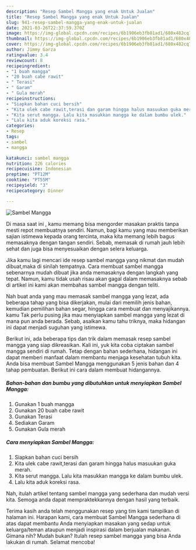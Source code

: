 ```yaml
---
description: "Resep Sambel Mangga yang enak Untuk Jualan"
title: "Resep Sambel Mangga yang enak Untuk Jualan"
slug: 941-resep-sambel-mangga-yang-enak-untuk-jualan
date: 2021-03-26T22:37:59.370Z
image: https://img-global.cpcdn.com/recipes/6b1906eb3fb81ad1/680x482cq70/sambel-mangga-foto-resep-utama.jpg
thumbnail: https://img-global.cpcdn.com/recipes/6b1906eb3fb81ad1/680x482cq70/sambel-mangga-foto-resep-utama.jpg
cover: https://img-global.cpcdn.com/recipes/6b1906eb3fb81ad1/680x482cq70/sambel-mangga-foto-resep-utama.jpg
author: Jimmy Garza
ratingvalue: 3.4
reviewcount: 8
recipeingredient:
- "1 buah mangga"
- "20 buah cabe rawit"
- " Terasi"
- " Garam"
- " Gula merah"
recipeinstructions:
- "Siapkan bahan cuci bersih"
- "Kita ulek cabe rawit,terasi dan garam hingga halus masuukan guka merah."
- "Kita serut mangga. Lalu kita masukkan mangga ke dalam bumbu ulek."
- "Lalu kita aduk koreksi rasa."
categories:
- Resep
tags:
- sambel
- mangga

katakunci: sambel mangga 
nutrition: 226 calories
recipecuisine: Indonesian
preptime: "PT12M"
cooktime: "PT55M"
recipeyield: "3"
recipecategory: Dinner

---
```



![Sambel Mangga](https://img-global.cpcdn.com/recipes/6b1906eb3fb81ad1/680x482cq70/sambel-mangga-foto-resep-utama.jpg)

Di masa  saat ini , kamu memang bisa mengorder masakan praktis tanpa mesti repot membuatnya sendiri. Namun, bagi kamu yang mau memberikan sajian istimewa kepada orang tercinta, maka kita memang lebih bagus memasaknya dengan tangan sendiri. Sebab, memasak di rumah jauh lebih sehat dan juga bisa menyesuaikan dengan selera keluarga.

Jika kamu lagi mencari ide resep sambel mangga yang nikmat dan mudah dibuat,maka di sinilah tempatnya. Cara membuat sambel mangga  sebenarnya mudah dibuat jika anda memasaknya dengan langkah yang tepat. Namun, kamu tidak usah risau akan gagal dalam memasaknya 
sebab di artikel ini kami akan membahas sambel mangga dengan teliti.  



Nah buat anda yang mau memasak sambel mangga yang lezat, ada beberapa tahap yang bisa dikerjakan, mulai dari memilih jenis bahan, kemudian pemilihan bahan segar, hingga cara membuat dan menyajikannya. kamu Tak perlu pusing jika mau menyiapkan sambel mangga yang lezat di mana pun anda berada. Sebab, asalkan kamu  tahu triknya, maka hidangan ini dapat menjadi suguhan yang istimewa.

Berikut ini, ada beberapa tips dan trik dalam memasak resep sambel mangga yang siap dikreasikan. Kali ini, yuk kita coba ciptakan sambel mangga sendiri di rumah. Tetap dengan bahan sederhana, hidangan ini dapat memberi manfaat dalam membantu menjaga kesehatan tubuh kita. Anda bisa membuat Sambel Mangga menggunakan 5 jenis bahan dan 4 tahap pembuatan. Berikut ini cara dalam membuat hidangannya.

<!--inarticleads1-->

##### Bahan-bahan dan bumbu yang dibutuhkan untuk menyiapkan Sambel Mangga:

1. Gunakan 1 buah mangga
1. Gunakan 20 buah cabe rawit
1. Gunakan  Terasi
1. Sediakan  Garam
1. Gunakan  Gula merah




<!--inarticleads2-->

##### Cara menyiapkan Sambel Mangga:

1. Siapkan bahan cuci bersih
1. Kita ulek cabe rawit,terasi dan garam hingga halus masuukan guka merah.
1. Kita serut mangga. Lalu kita masukkan mangga ke dalam bumbu ulek.
1. Lalu kita aduk koreksi rasa.




Nah, itulah artikel tentang  sambel mangga  yang sederhana dan mudah versi kita. Semoga anda dapat mempraktekkannya dengan hasil yang terbaik. 

Terima kasih anda telah menggunakan resep yang tim kami tampilkan di halaman ini. Harapan kami, cara membuat  Sambel Mangga sederhana di atas dapat membantu Anda menyiapkan masakan yang sedap untuk keluarga/teman ataupun menjadi inspirasi dalam berjualan makanan. Gimana nih? Mudah bukan? Itulah resep sambel mangga yang bisa Anda lakukan di rumah. Selamat mencoba!

